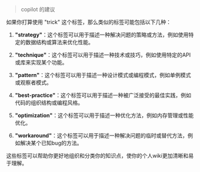 > copilot 的建议

如果你打算使用 "trick" 这个标签，那么类似的标签可能包括以下几种：

1. **"strategy"**：这个标签可以用于描述一种解决问题的策略或方法，例如使用特定的数据结构或算法来优化性能。

2. **"technique"**：这个标签可以用于描述一种技术或技巧，例如使用特定的API或库来实现某个功能。

3. **"pattern"**：这个标签可以用于描述一种设计模式或编程模式，例如单例模式或观察者模式。

4. **"best-practice"**：这个标签可以用于描述一种被广泛接受的最佳实践，例如代码的组织结构或编程风格。

5. **"optimization"**：这个标签可以用于描述一种优化方法，例如内存管理或性能优化。

6. **"workaround"**：这个标签可以用于描述一种解决问题的临时或替代方法，例如解决某个已知bug的方法。

这些标签可以帮助你更好地组织和分类你的知识点，使你的个人wiki更加清晰和易于理解。